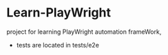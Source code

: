 # Learn-PlayWright

project for learning PlayWright automation frameWork,

- tests are located in tests/e2e
